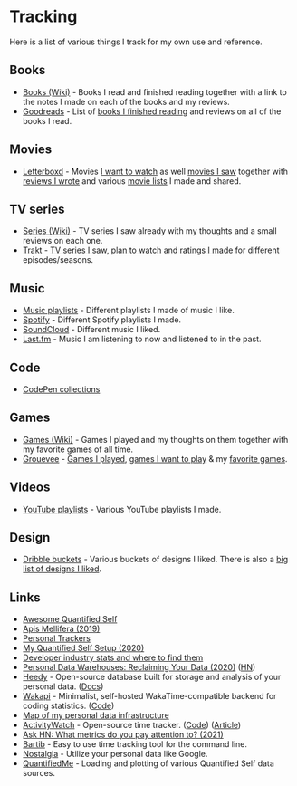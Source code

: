 # Tracking

Here is a list of various things I track for my own use and reference.

## Books

- [Books (Wiki)](../books/books.md) - Books I read and finished reading together with a link to the notes I made on each of the books and my reviews.
- [Goodreads](https://www.goodreads.com/user/show/15768482-nikita-voloboev) - List of [books I finished reading](https://www.goodreads.com/review/list/15768482?shelf=read) and reviews on all of the books I read.

## Movies

- [Letterboxd](https://letterboxd.com/nikitavoloboev) - Movies [I want to watch](https://letterboxd.com/nikitavoloboev/watchlist/) as well [movies I saw](https://letterboxd.com/nikitavoloboev/films/) together with [reviews I wrote](https://letterboxd.com/nikitavoloboev/films/reviews/by/added/) and various [movie lists](https://letterboxd.com/nikitavoloboev/lists/) I made and shared.

## TV series

- [Series (Wiki)](../tv-series/tv-series.md) - TV series I saw already with my thoughts and a small reviews on each one.
- [Trakt](https://trakt.tv/users/nikitavoloboev) - [TV series I saw](https://trakt.tv/users/nikitavoloboev/history), [plan to watch](https://trakt.tv/users/nikitavoloboev/watchlist?sort=rank,asc) and [ratings I made](https://trakt.tv/users/nikitavoloboev/ratings) for different episodes/seasons.

## Music

- [Music playlists](../music/music-playlists.md) - Different playlists I made of music I like.
- [Spotify](https://open.spotify.com/user/nikitavoloboev) - Different Spotify playlists I made.
- [SoundCloud](https://soundcloud.com/nikitavoloboev) - Different music I liked.
- [Last.fm](https://www.last.fm/user/playfullyExist) - Music I am listening to now and listened to in the past.

## Code

- [CodePen collections](https://codepen.io/nikitavoloboev/collections/popular/)

## Games

- [Games (Wiki)](../games/games.md) - Games I played and my thoughts on them together with my favorite games of all time.
- [Grouevee](https://www.grouvee.com/user/nikivi/) - [Games I played](https://www.grouvee.com/user/nikivi/shelves/12649-played/?num=25), [games I want to play](https://www.grouvee.com/user/nikivi/shelves/12652-wish-list/?num=25) & my [favorite games](https://www.grouvee.com/user/nikivi/shelves/53363-favorite/?num=25).

## Videos

- [YouTube playlists](https://www.youtube.com/channel/UCEKqrUfr_FMKIO9XSJS4vDw/playlists) - Various YouTube playlists I made.

## Design

- [Dribble buckets](https://dribbble.com/nikitavoloboev/buckets) - Various buckets of designs I liked. There is also a [big list of designs I liked](https://dribbble.com/nikitavoloboev/likes).

## Links

- [Awesome Quantified Self](https://github.com/woop/awesome-quantified-self)
- [Apis Mellifera (2019)](https://byrgen.autophagy.io/apis-mellifera/)
- [Personal Trackers](https://cblgh.org/articles/personal-trackers.html)
- [My Quantified Self Setup (2020)](https://julian.digital/2020/02/23/my-quantified-self-setup/)
- [Developer industry stats and where to find them](https://github.com/sw-yx/tracking)
- [Personal Data Warehouses: Reclaiming Your Data (2020)](https://simonwillison.net/2020/Nov/14/personal-data-warehouses/) ([HN](https://news.ycombinator.com/item?id=25090218))
- [Heedy](https://github.com/heedy/heedy) - Open-source database built for storage and analysis of your personal data. ([Docs](https://heedy.org/))
- [Wakapi](https://wakapi.dev/) - Minimalist, self-hosted WakaTime-compatible backend for coding statistics. ([Code](https://github.com/muety/wakapi))
- [Map of my personal data infrastructure](https://beepb00p.xyz/myinfra.html)
- [ActivityWatch](https://activitywatch.net/) - Open-source time tracker. ([Code](https://github.com/ActivityWatch/activitywatch)) ([Article](https://wsdookadr.github.io/posts/p6/))
- [Ask HN: What metrics do you pay attention to? (2021)](https://news.ycombinator.com/item?id=29187506)
- [Bartib](https://github.com/nikolassv/bartib) - Easy to use time tracking tool for the command line.
- [Nostalgia](https://github.com/nostalgia-dev/nostalgia) - Utilize your personal data like Google.
- [QuantifiedMe](https://github.com/ErikBjare/quantifiedme) - Loading and plotting of various Quantified Self data sources.